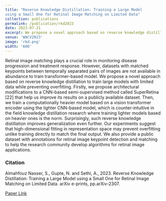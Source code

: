 ```yaml
---
title: "Reverse Knowledge Distillation: Training a Large Model
using a Small One for Retinal Image Matching on Limited Data"
collection: publications
permalink: /publication/rkd2023
date: 2023-07-21
excerpt: We propose a novel approach based on reverse knowledge distillation to train large models with limited data while preventing overfitting for retinal image registration.
venue: 'WACV2023'
image: 'rkd.png'
width: '600'
---
```



Retinal image matching plays a crucial role in monitoring disease progression and treatment response. However, datasets with matched keypoints between temporally separated pairs of images are not available in abundance to train transformer-based model. We propose a novel approach based on reverse knowledge distillation to train large models with limited data while preventing overfitting.
Firstly, we propose architectural modifications to a CNN-based semi-supervised method called SuperRetina [22] that help us improve its results on a publicly available dataset.
Then, we train a computationally heavier model based on a vision transformer encoder using the lighter CNN-based model, which is counter-intuitive in the field knowledge distillation research where training lighter models based on heavier ones is the norm. Surprisingly, such reverse knowledge distillation improves generalization even further. Our experiments suggest that high-dimensional fitting
in representation space may prevent overfitting unlike training directly to match the final output. We also provide a public dataset with annotations for retinal image keypoint detection and matching to help the research community develop algorithms for retinal image applications.

### Citation
Almahfouz Nasser, S., Gupte, N. and Sethi, A., 2023. Reverse Knowledge Distillation: Training a Large Model using a Small One for Retinal Image Matching on Limited Data. arXiv e-prints, pp.arXiv-2307.

[Paper Link](https://arxiv.org/pdf/2307.10698.pdf)
